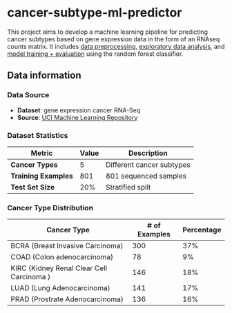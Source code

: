 # cancer-subtype-ml-predictor

This project aims to develop a machine learning pipeline for predicting cancer subtypes based on gene expression data in the form of an RNAseq counts matrix. It includes [data preprocessing](https://github.com/StevenN2021/Cancer-Subset-Predictor/blob/main/notebooks/preprocess.ipynb), [exploratory data analysis](https://github.com/StevenN2021/Cancer-Subset-Predictor/blob/main/notebooks/eda.ipynb#:~:text=eda.-,ipynb,-preprocess.ipynb), and [model training + evaluation](https://github.com/StevenN2021/Cancer-Subset-Predictor/tree/main/notebooks#:~:text=2%20minutes%20ago-,model_train.ipynb,-model%20trained%20%2B%20eval) using the random forest classifier. 

## Data information 

### **Data Source** 
- **Dataset**: gene expression cancer RNA-Seq
- **Source**: [UCI Machine Learning Repository](https://archive.ics.uci.edu/)

### **Dataset Statistics**
| Metric | Value | Description |
|--------|-------|-------------|
| **Cancer Types** | 5 | Different cancer subtypes |
| **Training Examples** | 801 | 801 sequenced samples |
| **Test Set Size** | 20% | Stratified split |

### **Cancer Type Distribution**
| Cancer Type | # of Examples | Percentage |
|-------------|------------|------------|
| BCRA (Breast Invasive Carcinoma) | 300 | 37% |
| COAD (Colon adenocarcinoma) | 78 | 9% |
| KIRC (Kidney Renal Clear Cell Carcinoma ) | 146 | 18% |
| LUAD (Lung Adenocarcinoma) | 141 | 17% |
| PRAD (Prostrate Adenocarcinoma) | 136 | 16% 

